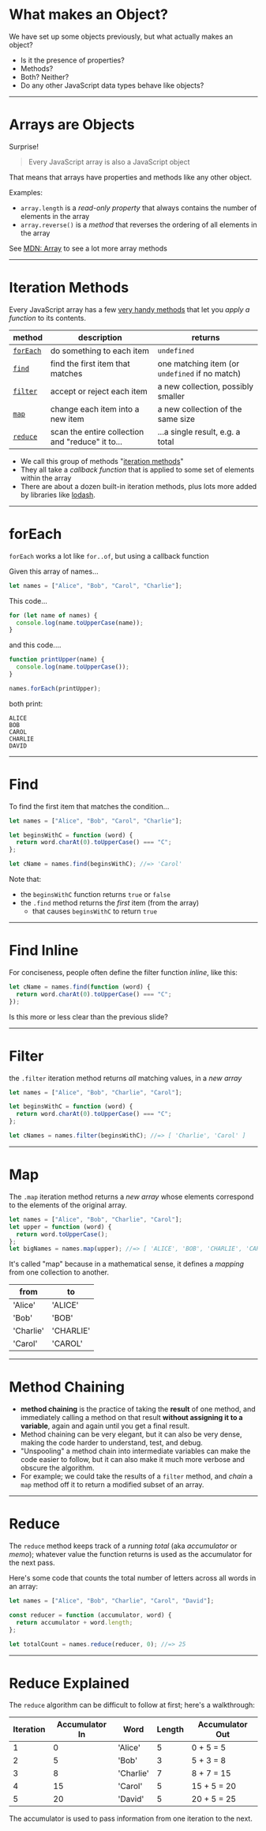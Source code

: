 # What makes an Object?

We have set up some objects previously, but what actually makes an object?

- Is it the presence of properties?
- Methods?
- Both? Neither?
- Do any other JavaScript data types behave like objects?

---

# Arrays are Objects

Surprise!

> Every JavaScript array is also a JavaScript object

That means that arrays have properties and methods like any other object.

Examples:

- `array.length` is a _read-only property_ that always contains the number of elements in the array
- `array.reverse()` is a _method_ that reverses the ordering of all elements in the array

See [MDN: Array](https://developer.mozilla.org/en-US/docs/Web/JavaScript/Reference/Global_Objects/Array#Methods_2) to see a lot more array methods

---

# Iteration Methods

Every JavaScript array has a few [very handy methods](https://developer.mozilla.org/en-US/docs/Web/JavaScript/Reference/Global_Objects/Array#Iteration_methods)
that let you _apply a function_ to its contents.

| method                                                                                                      | description                                      | returns                                        |
| ----------------------------------------------------------------------------------------------------------- | ------------------------------------------------ | ---------------------------------------------- |
| [`forEach`](https://developer.mozilla.org/en-US/docs/Web/JavaScript/Reference/Global_Objects/Array/forEach) | do something to each item                        | `undefined`                                    |
| [`find`](https://developer.mozilla.org/en-US/docs/Web/JavaScript/Reference/Global_Objects/Array/find)       | find the first item that matches                 | one matching item (or `undefined` if no match) |
| [`filter`](https://developer.mozilla.org/en-US/docs/Web/JavaScript/Reference/Global_Objects/Array/filter)   | accept or reject each item                       | a new collection, possibly smaller             |
| [`map`](https://developer.mozilla.org/en-US/docs/Web/JavaScript/Reference/Global_Objects/Array/map)         | change each item into a new item                 | a new collection of the same size              |
| [`reduce`](https://developer.mozilla.org/en-US/docs/Web/JavaScript/Reference/Global_Objects/Array/reduce)   | scan the entire collection and "reduce" it to... | ...a single result, e.g. a total               |

- We call this group of methods "[iteration methods](https://developer.mozilla.org/en-US/docs/Web/JavaScript/Reference/Global_Objects/Array#Iteration_methods)"
- They all take a _callback function_ that is applied to some set of elements within the array
- There are about a dozen built-in iteration methods, plus lots more added by libraries like [lodash](https://lodash.com/).

---

# forEach

`forEach` works a lot like `for..of`, but using a callback function

Given this array of names...

```javascript
let names = ["Alice", "Bob", "Carol", "Charlie"];
```

This code...

```js
for (let name of names) {
  console.log(name.toUpperCase(name));
}
```

and this code....

```js
function printUpper(name) {
  console.log(name.toUpperCase());
}

names.forEach(printUpper);
```

both print:

```text
ALICE
BOB
CAROL
CHARLIE
DAVID
```

---

# Find

To find the first item that matches the condition...

```javascript
let names = ["Alice", "Bob", "Carol", "Charlie"];

let beginsWithC = function (word) {
  return word.charAt(0).toUpperCase() === "C";
};

let cName = names.find(beginsWithC); //=> 'Carol'
```

Note that:

- the `beginsWithC` function returns `true` or `false`
- the `.find` method returns the _first_ item (from the array)
  - that causes `beginsWithC` to return `true`

---

# Find Inline

For conciseness, people often define the filter function _inline_, like this:

```javascript
let cName = names.find(function (word) {
  return word.charAt(0).toUpperCase() === "C";
});
```

Is this more or less clear than the previous slide?

---

# Filter

the `.filter` iteration method returns _all_ matching values, in a _new array_

```javascript
let names = ["Alice", "Bob", "Charlie", "Carol"];

let beginsWithC = function (word) {
  return word.charAt(0).toUpperCase() === "C";
};

let cNames = names.filter(beginsWithC); //=> [ 'Charlie', 'Carol' ]
```

---

# Map

The `.map` iteration method returns a _new array_ whose elements correspond to the elements of the original array.

```javascript
let names = ["Alice", "Bob", "Charlie", "Carol"];
let upper = function (word) {
  return word.toUpperCase();
};
let bigNames = names.map(upper); //=> [ 'ALICE', 'BOB', 'CHARLIE', 'CAROL']
```

It's called "map" because in a mathematical sense, it defines a _mapping_ from one collection to another.

| from      | to        |
| --------- | --------- |
| 'Alice'   | 'ALICE'   |
| 'Bob'     | 'BOB'     |
| 'Charlie' | 'CHARLIE' |
| 'Carol'   | 'CAROL'   |

---

# Method Chaining

- **method chaining** is the practice of taking the **result** of one method, and immediately calling a method on that result **without assigning it to a variable**, again and again until you get a final result.
- Method chaining can be very elegant, but it can also be very dense, making the code harder to understand, test, and debug.
- "Unspooling" a method chain into intermediate variables can make the code easier to follow, but it can also make it much more verbose and obscure the algorithm.
- For example; we could take the results of a `filter` method, and _chain_ a `map` method off it to return a modified subset of an array.

---

# Reduce

The `reduce` method keeps track of a _running total_ (aka _accumulator_ or _memo_); whatever value the function returns is used as the accumulator for the next pass.

Here's some code that counts the total number of letters across all words in an array:

```javascript
let names = ["Alice", "Bob", "Charlie", "Carol", "David"];

const reducer = function (accumulator, word) {
  return accumulator + word.length;
};

let totalCount = names.reduce(reducer, 0); //=> 25
```

---

# Reduce Explained

The `reduce` algorithm can be difficult to follow at first; here's a walkthrough:

| Iteration | Accumulator In | Word      | Length | Accumulator Out |
| --------- | -------------- | --------- | ------ | --------------- |
| 1         | 0              | 'Alice'   | 5      | 0 + 5 = 5       |
| 2         | 5              | 'Bob'     | 3      | 5 + 3 = 8       |
| 3         | 8              | 'Charlie' | 7      | 8 + 7 = 15      |
| 4         | 15             | 'Carol'   | 5      | 15 + 5 = 20     |
| 5         | 20             | 'David'   | 5      | 20 + 5 = 25     |

The accumulator is used to pass information from one iteration to the next.

